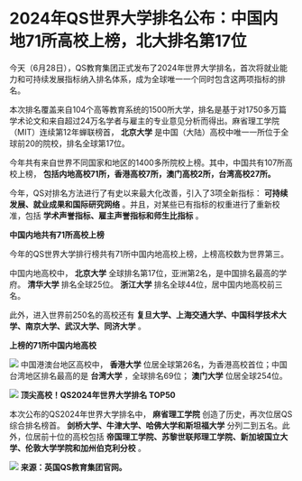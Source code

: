 

# 2024年QS世界大学排名公布：中国内地71所高校上榜，北大排名第17位

今天（6月28日），QS教育集团正式发布了2024年世界大学排名，首次将就业能力和可持续发展指标纳入排名体系，成为全球唯一一个同时包含这两项指标的排名。

本次排名覆盖来自104个高等教育系统的1500所大学，排名是基于对1750多万篇学术论文和来自超过24万名学者与雇主的专业意见分析而得出。麻省理工学院（MIT）连续第12年蝉联榜首，
**北京大学** 是中国（大陆）高校中唯一一所位于全球前20的院校，排名全球第17位。

今年共有来自世界不同国家和地区的1400多所院校上榜。其中，中国共有107所高校上榜，
**包括内地高校71所，香港高校7所，澳门高校2所，台湾高校27所。**

今年，QS对排名方法进行了有史以来最大化改善，引入了3项全新指标： **可持续发展、就业成果和国际研究网络**
。并且，对某些已有指标的权重进行了重新校准，包括 **学术声誉指标、雇主声誉指标和师生比指标** 。

**中国内地共有71所高校上榜**

今年的QS世界大学排行榜共有71所中国内地高校上榜，上榜高校数为世界第三。

中国内地高校中， **北京大学** 全球排名第17位，亚洲第2名，是中国排名最高的学府。 **清华大学** 排名全球25位。 **浙江大学**
排名全球44位，居中国内地高校前三名。

此外，进入世界前250名的高校还有 **复旦大学、上海交通大学、中国科学技术大学、南京大学、武汉大学、同济大学** 。

**上榜的71所中国内地高校**

![](https://inews.gtimg.com/news_bt/OmHJBMkBOA2F79ZFcniK5hEzk_qijKNm8MWryFY1zRGVIAA/0)
中国港澳台地区高校中， **香港大学** 位居全球第26名，为香港高校首位；中国台湾地区排名最高的是 **台湾大学** ，全球排名69位； **澳门大学**
位居全球254位。

![](https://inews.gtimg.com/news_bt/OJqGK3XNhdFuKzdij_PerlLpkBdqSr88kD6fnkrgsCR_YAA/0)
**顶尖高校！QS2024年世界大学排名 TOP50**

本次公布的QS2024年世界大学排名中， **麻省理工学院** 创造了历史，再次位居QS综合排名榜首。 **剑桥大学、牛津大学、哈佛大学和斯坦福大学**
分列二到五名。此外，位居前十位的高校包括 **帝国理工学院、苏黎世联邦理工学院、新加坡国立大学、伦敦大学学院和加州伯克利分校** 。

![](https://inews.gtimg.com/news_bt/OGIG80E_m3DFAvomEmF0yu4efz-VDggvtJonIiTL-bCxIAA/0)
**来源：英国QS教育集团官网。**

